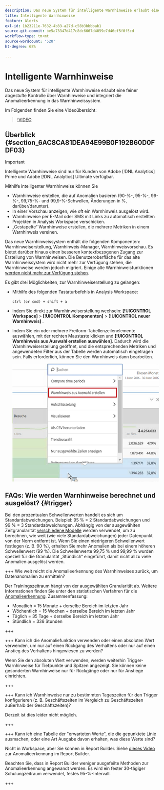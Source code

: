 ```yaml
---
description: Das neue System für intelligente Warnhinweise erlaubt eine feiner abgestufte Kontrolle über Warnhinweise und integriert die Anomalieerkennung in das Warnhinweissystem.
title: Intelligente Warnhinweise
feature: Alerts
exl-id: 1b23211e-7632-4b33-a27d-c58b3bbbbab1
source-git-commit: be5a73347d417c8dc6667d4059e7d46ef5f0f5cd
workflow-type: tm+mt
source-wordcount: '520'
ht-degree: 68%

---
```


# Intelligente Warnhinweise

Das neue System für intelligente Warnhinweise erlaubt eine feiner abgestufte Kontrolle über Warnhinweise und integriert die Anomalieerkennung in das Warnhinweissystem.

Im Folgenden finden Sie eine Videoübersicht:

>[!VIDEO](https://video.tv.adobe.com/v/25446/?quality=12)

## Überblick {#section_6AC8CA81DEA94E99B0F192B60D0FDF03}

>[!IMPORTANT]
>
>Intelligente Warnhinweise sind nur für Kunden von Adobe [!DNL Analytics] Prime und Adobe [!DNL Analytics] Ultimate verfügbar.

Mithilfe intelligenter Warnhinweise können Sie

* Warnhinweise erstellen, die auf Anomalien basieren (90-%-, 95-%-, 99-%-, 99,75-%- und 99,9-%-Schwellen, Änderungen in %, darüber/darunter).
* In einer Vorschau anzeigen, wie oft ein Warnhinweis ausgelöst wird.
* Warnhinweise per E-Mail oder SMS mit Links zu automatisch erstellten Projekten in Analysis Workspace verschicken.
* „Gestapelte“ Warnhinweise erstellen, die mehrere Metriken in einem Warnhinweis vereinen.

Das neue Warnhinweissystem enthält die folgenden Komponenten: Warnhinweiserstellung, Warnhinweis-Manager, Warnhinweisvorschau. Es bietet darüber hinaus einen besseren kontextbezogenen Zugang zur Erstellung von Warnhinweisen. Die Benutzeroberfläche für das alte Warnhinweissystem wird nicht mehr zur Verfügung stehen, die Warnhinweise werden jedoch migriert. Einige alte Warnhinweisfunktionen [werden nicht mehr zur Verfügung stehen](https://experienceleague.adobe.com/docs/analytics/analyze/reports-analytics/alerts.html?lang=de).

Es gibt drei Möglichkeiten, zur Warnhinweiserstellung zu gelangen:

* Mithilfe des folgenden Tastaturbefehls in Analysis Workspace:

  `ctrl (or cmd) + shift + a`
* Indem Sie direkt zur Warnhinweiserstellung wechseln: **[!UICONTROL Workspace]** > **[!UICONTROL Komponenten]** > **[!UICONTROL neuer Warnhinweis]** .
* Indem Sie ein oder mehrere Freiform-Tabellenzeilenelemente auswählen, mit der rechten Maustaste klicken und **[!UICONTROL Warnhinweis aus Auswahl erstellen auswählen]**. Dadurch wird die Warnhinweiserstellung geöffnet, und die entsprechenden Metriken und angewendeten Filter aus der Tabelle werden automatisch eingetragen sein. Falls erforderlich, können Sie den Warnhinweis dann bearbeiten.

  ![](assets/create-alert-from-selection.png)


## FAQs: Wie werden Warnhinweise berechnet und ausgelöst? {#trigger}

Bei den prozentualen Schwellenwerten handelt es sich um Standardabweichungen. Beispiel: 95 % = 2 Standardabweichungen und 99 % = 3 Standardabweichungen. Abhängig von der ausgewählten Zeitgranularität [verschiedene Modelle](/help/analyze/analysis-workspace/c-anomaly-detection/statistics-anomaly-detection.md) werden verwendet, um zu berechnen, wie weit (wie viele Standardabweichungen) jeder Datenpunkt von der Norm entfernt ist. Wenn Sie einen niedrigeren Schwellenwert festlegen (z. B. 90 %), erhalten Sie mehr Anomalien als bei einem höheren Schwellenwert (99 %). Die Schwellenwerte 99,75 % und 99,99 % wurden speziell für die Granularität „Stündlich“ eingeführt, damit nicht allzu viele Anomalien ausgelöst werden.

+++ Wie weit reicht die Anomalieerkennung des Warnhinweises zurück, um Datenanomalien zu ermitteln?

Der Trainingszeitraum hängt von der ausgewählten Granularität ab. Weitere Informationen finden Sie unter den statistischen Verfahren für die <a href="/help/analyze/analysis-workspace/c-anomaly-detection/statistics-anomaly-detection.md">Anomalieerkennung</a>. Zusammenfassung:

* Monatlich = 15 Monate + derselbe Bereich im letzten Jahr
* Wöchentlich = 15 Wochen + derselbe Bereich im letzten Jahr
* Täglich = 35 Tage + derselbe Bereich im letzten Jahr
* Stündlich = 336 Stunden

+++

+++ Kann ich die Anomaliefunktion verwenden oder einen absoluten Wert verwenden, um nur auf einen Rückgang des Verhaltens oder nur auf einen Anstieg des Verhaltens hingewiesen zu werden?

Wenn Sie den absoluten Wert verwenden, werden weiterhin Trigger-Warnhinweise für Tiefpunkte und Spitzen angezeigt. Sie können keine gesonderten Warnhinweise nur für Rückgänge oder nur für Anstiege einrichten.

+++

+++ Kann ich Warnhinweise nur zu bestimmten Tageszeiten für den Trigger konfigurieren (z. B. Geschäftszeiten im Vergleich zu Geschäftszeiten außerhalb der Geschäftszeiten)?

Derzeit ist dies leider nicht möglich.

+++

+++ Kann ich eine Tabelle der &quot;erwarteten Werte&quot;, die die gepunktete Linie ausmachen, oder eine Art Ausgabe davon erhalten, was diese Werte sind?

Nicht in Workspace, aber Sie können in Report Builder. Siehe [dieses Video](https://experienceleague.adobe.com/docs/analytics-learn/tutorials/exporting/report-builder/anomaly-detection-in-report-builder.html?lang=de) zur Anomalieerkennung im Report Builder.

Beachten Sie, dass in Report Builder weniger ausgefeilte Methoden zur Anomalieerkennung angewandt werden. Es wird ein fester 30-tägiger Schulungzeitraum verwendet, festes 95-%-Intervall.

+++
